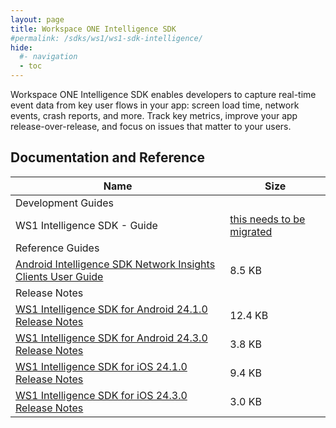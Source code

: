 ```yaml
---
layout: page
title: Workspace ONE Intelligence SDK
#permalink: /sdks/ws1/ws1-sdk-intelligence/
hide:
  #- navigation
  - toc
---
```


Workspace ONE Intelligence SDK enables developers to capture real-time event data from key user flows in your app: screen load time, network events, crash reports, and more. Track key metrics, improve your app release-over-release, and focus on issues that matter to your users.

## Documentation and Reference
| Name | Size |
| --- | --- |
| Development Guides |  |
| WS1 Intelligence SDK - Guide | [this needs to be migrated](https://developer.omnissa.com/ws1-intel-dev-centre/hosting/) |
| Reference Guides |  |
| [Android Intelligence SDK Network Insights Clients User Guide](guides/Android-Intelligence-SDK-Network-20240213.pdf) | 8.5 KB |
| Release Notes |  |
| [WS1 Intelligence SDK for Android 24.1.0 Release Notes](guides/WS1-Intelligence-SDK-for-Android-24.1.0-Release-Notes.pdf) | 12.4 KB |
| [WS1 Intelligence SDK for Android 24.3.0 Release Notes](guides/WS1-Intelligence-SDK-for-Android-24.3.0-Release-Notes.pdf) | 3.8 KB |
| [WS1 Intelligence SDK for iOS 24.1.0 Release Notes](guides/WS1-Intelligence-SDK-for-iOS-24.1.0-Release-Notes.pdf) | 9.4 KB |
| [WS1 Intelligence SDK for iOS 24.3.0 Release Notes](guides/WS1-Intelligence-SDK-for-iOS-24.3.0-Release-Notes.pdf) | 3.0 KB |